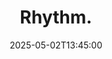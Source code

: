 ---
title: "Rhythm."
location: San Jose, CA
date: 2025-05-02T13:45:00
image: "/triptych-lamp/triptych-border-bnw.JPG"
---